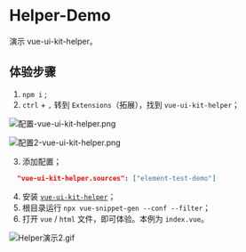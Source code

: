 # Helper-Demo

演示 vue-ui-kit-helper。

## 体验步骤

1. `npm i` ;
2. `ctrl` + `,` 转到 `Extensions`（拓展），找到 `vue-ui-kit-helper`；

![配置-vue-ui-kit-helper.png](https://i.loli.net/2021/09/07/Gjog1ZdzHYRXUla.png)

![配置2-vue-ui-kit-helper.png](https://i.loli.net/2021/09/07/Mjxm8p4fSWX1lUh.png)

3. 添加配置；

```json
  "vue-ui-kit-helper.sources": ["element-test-demo"]
```

4. 安装 [`vue-ui-kit-helper`](https://marketplace.visualstudio.com/items?itemName=engvuchen.vue-ui-kit-helper)；
5. 根目录运行 `npx vue-snippet-gen --conf --filter`；
6. 打开 `vue` / `html` 文件，即可体验。本例为 `index.vue`。

![Helper演示2.gif](https://i.loli.net/2021/09/10/8QW2SaC1pczILGr.gif)
